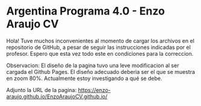 # Argentina Programa 4.0 - Enzo Araujo CV

Hola! Tuve muchos inconvenientes al momento de cargar los archivos en el repositorio de GitHub, a pesar de seguir las instrucciones indicadas por el profesor. 
Espero que esta vez todo este en condiciones para la correccion.

Observacion: El diseño de la pagina tuvo una leve modificacion al ser cargada el Github Pages. El diseño adecuado deberia ser el que se muestra en zoom 80%. Actualmente estoy investigando a qué se debe.

Adjunto la URL de la pagina: https://enzo-araujo.github.io/EnzoAraujoCV.github.io/
